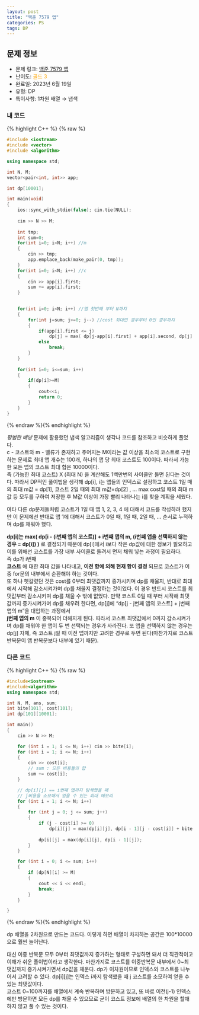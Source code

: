 ```yaml
---
layout: post
title: "백준 7579 앱"
categories: PS
tags: DP
---
```


## 문제 정보
- 문제 링크: [백준 7579 앱](https://www.acmicpc.net/problem/7579)
- 난이도: <span style="color:#FFA500">골드 3</span>
- 완료일: 2023년 6월 19일
- 유형: DP
- 특이사항: 1차원 배열 → 냅색

### 내 코드

{% highlight C++ %} {% raw %}
```C++
#include <iostream>
#include <vector>
#include <algorithm>

using namespace std;

int N, M;
vector<pair<int, int>> app;

int dp[10001];

int main(void)
{
	ios::sync_with_stdio(false); cin.tie(NULL);
	
	cin >> N >> M;
	
	int tmp;
	int sum=0;
	for(int i=0; i<N; i++) //m
	{
		cin >> tmp;
		app.emplace_back(make_pair(0, tmp));
	}
	for(int i=0; i<N; i++) //c
	{
		cin >> app[i].first;
		sum += app[i].first;
	}	
	

	for(int i=0; i<N; i++) //앱 첫번째 부터 N까지
	{
		for(int j=sum; j>=0; j--) //cost 최대인 경우부터 0인 경우까지
		{
			if(app[i].first <= j)
				dp[j] = max( dp[j-app[i].first] + app[i].second, dp[j] );
			else
				break;
		}
	}
	
	for(int i=0; i<=sum; i++)	
	{
		if(dp[i]>=M)
		{
			cout<<i;
			return 0;
		}
	}
}
```
{% endraw %}{% endhighlight %}

 _평범한 배낭_ 문제에 활용했던 냅색 알고리즘이 생각나 코드를 참조하고 비슷하게 풀었다.  
c - 코스트와 m - 벨류가 존재하고 주어지는 M이라는 값 이상을 최소의 코스트로 구현하는 문제로 최대 앱 개수는 100개, 하나의 앱 당 최대 코스트도 100이다. 따라서 가능한 모든 앱의 코스트 최대 합은 10000이다.  
즉 (가능한 최대 코스트) X (최대 N) 을 계산해도 1백만번의 사이클만 돌면 된다는 것이다. 따라서 DP적인 풀이법을 생각해 dp[i], i는 앱들의 인덱스로 설정하고 코스트 1일 때의 최대 m값 = dp[1], 코스트 2일 때의 최대 m값=dp[2] , … max cost일 때의 최대 m값 등 모두를 구하여 저장한 후 M값 이상이 가장 빨리 나타나는 i를 찾을 계획을 세웠다.  

여타 다른 dp문제들처럼 코스트가 1일 때 앱 1, 2, 3, 4 에 대해서 코드를 작성하려 했지만 이 문제에선 반대로 앱 1에 대해서 코스트가 0일 때, 1일 때, 2일 때, … 순서로 누적하며 dp를 채워야 했다.  
  
**dp[i]는 max( dp[i - (i번째 앱의 코스트)] + i번째 앱의 m, (i번째 앱을 선택하지 않는 경우 = dp[i]) )** 로 결정되기 때문에 dp[i]에서 i보다 작은 dp값에 대한 정보가 필요하고 이를 위해선 코스트를 가장 내부 사이클로 돌려서 먼저 채워 넣는 과정이 필요하다.   
즉 dp가 i번째   
**코스트** 에 대한 최대 값을 나타내고, **이전 항에 의해 현재 항이 결정** 되므로 코스트가 이중 for문의 내부에서 순환해야 하는 것이다.   
또 하나 헷갈렸던 것은 cost를 0부터 최댓값까지 증가시키며 dp를 채울지, 반대로 최대에서 시작해 감소시켜가며 dp를 채울지 결정하는 것이었다. 이 경우 반드시 코스트를 최댓값부터 감소시키며 dp를 채울 수 밖에 없었다. 만약 코스트 0일 때 부터 시작해 최댓값까지 증가시켜가며 dp를 채우려 한다면, dp[j]에 “dp[j - j번째 앱의 코스트] + j번째 앱의 m”을 대입하는 과정에서   
**j번째 앱의 m** 이 중복되어 더해지게 된다. 따라서 코스트 최댓값에서 0까지 감소시켜가며 dp를 채워야 한 앱이 두 번 선택되는 경우가 사라진다. 또 앱을 선택하지 않는 경우는 dp[j] 자체, 즉 코스트 j일 때 이전 앱까지만 고려한 경우로 두면 된다(마찬가지로 코스트 반복문이 앱 반복문보다 내부에 있기 때문).

### 다른 코드

{% highlight C++ %} {% raw %}
```C++
#include<iostream>
#include<algorithm>
using namespace std;

int N, M, ans, sum;
int bite[101], cost[101];
int dp[101][10001];

int main()
{
	cin >> N >> M;

	for (int i = 1; i <= N; i++) cin >> bite[i];
	for (int i = 1; i <= N; i++) 
	{
		cin >> cost[i];
		// sum : 모든 비용들의 합
		sum += cost[i];
	}

	// dp[i][j] == i번째 앱까지 탐색했을 때 
	// j비용을 소모해서 얻을 수 있는 최대 메모리
	for (int i = 1; i <= N; i++)
	{
		for (int j = 0; j <= sum; j++)
		{
			if (j - cost[i] >= 0)
				dp[i][j] = max(dp[i][j], dp[i - 1][j - cost[i]] + bite[i]);
			
			dp[i][j] = max(dp[i][j], dp[i - 1][j]);
		}
	}

	for (int i = 0; i <= sum; i++)
	{
		if (dp[N][i] >= M)
		{
			cout << i << endl;
			break;
		}	
	}

}
```
{% endraw %}{% endhighlight %}

dp 배열을 2차원으로 만드는 코드다. 이렇게 하면 배열이 차지하는 공간은 100*10000으로 훨씬 늘어난다.

대신 이중 반복문 모두 0부터 최댓값까지 증가하는 형태로 구성하면 돼서 더 직관적이고 이해가 쉬운 풀이법이라고 생각한다. 마찬가지로 코스트를 이중반복문 내부에서 0~최댓값까지 증가시켜가면서 dp값을 채운다. dp가 이차원이므로 인덱스와 코스트를 나누어서 고려할 수 있다. dp[i][j]는 인덱스 i까지 탐색했을 때 j 코스트를 소모하여 얻을 수 있는 최댓값이다.   
코스트 0~100까지를 배열에서 계속 반복하며 방문하고 있고, 또 바로 이전(j-1) 인덱스에만 방문하면 모든 dp를 채울 수 있으므로 굳이 코스트 정보에 배열의 한 차원을 할애하지 않고 풀 수 있는 것이다.  

